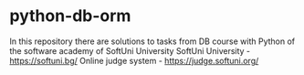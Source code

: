 # python-db-orm
In this repository there are solutions to tasks from DB course with Python of the software academy of SoftUni University  SoftUni University - https://softuni.bg/ Online judge system - https://judge.softuni.org/
